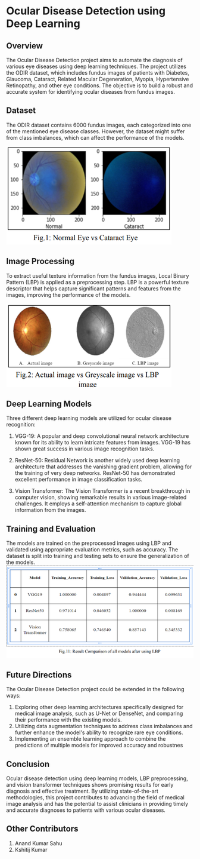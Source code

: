 # Ocular Disease Detection using Deep Learning
## Overview
The Ocular Disease Detection project aims to automate the diagnosis of various eye diseases using deep learning techniques. The project utilizes the ODIR dataset, which includes fundus images of patients with Diabetes, Glaucoma, Cataract, Related Macular Degeneration, Myopia, Hypertensive Retinopathy, and other eye conditions. The objective is to build a robust and accurate system for identifying ocular diseases from fundus images.

## Dataset
The ODIR dataset contains 6000 fundus images, each categorized into one of the mentioned eye disease classes. However, the dataset might suffer from class imbalances, which can affect the performance of the models.

<img src='dataset.png'>

## Image Processing
To extract useful texture information from the fundus images, Local Binary Pattern (LBP) is applied as a preprocessing step. LBP is a powerful texture descriptor that helps capture significant patterns and features from the images, improving the performance of the models.

<img src='LBP.png'>

## Deep Learning Models
Three different deep learning models are utilized for ocular disease recognition:

1. VGG-19: A popular and deep convolutional neural network architecture known for its ability to learn intricate features from images. VGG-19 has shown great success in various image recognition tasks.

2. ResNet-50: Residual Network is another widely used deep learning architecture that addresses the vanishing gradient problem, allowing for the training of very deep networks. ResNet-50 has demonstrated excellent performance in image classification tasks.

3. Vision Transformer: The Vision Transformer is a recent breakthrough in computer vision, showing remarkable results in various image-related challenges. It employs a self-attention mechanism to capture global information from the images.

## Training and Evaluation
The models are trained on the preprocessed images using LBP and validated using appropriate evaluation metrics, such as accuracy. The dataset is split into training and testing sets to ensure the generalization of the models.
<img src='training.png'>

## Future Directions
The Ocular Disease Detection project could be extended in the following ways:

1. Exploring other deep learning architectures specifically designed for medical image analysis, such as U-Net or DenseNet, and comparing their performance with the existing models.
2. Utilizing data augmentation techniques to address class imbalances and further enhance the model's ability to recognize rare eye conditions.
3. Implementing an ensemble learning approach to combine the predictions of multiple models for improved accuracy and robustnes
   
## Conclusion
Ocular disease detection using deep learning models, LBP preprocessing, and vision transformer techniques shows promising results for early diagnosis and effective treatment. By utilizing state-of-the-art methodologies, this project contributes to advancing the field of medical image analysis and has the potential to assist clinicians in providing timely and accurate diagnoses to patients with various ocular diseases.

## Other Contributors
1. Anand Kumar Sahu
2. Kshitij Kumar
